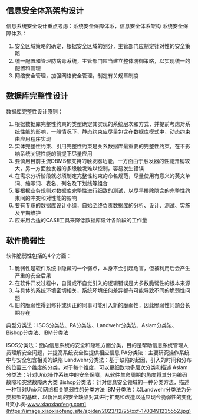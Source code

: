 ## 信息安全体系架构设计 ##

信息系统安全设计重点考虑：系统安全保障体系，信息安全体系架构
系统安全保障体系：

1.  安全区域策略的确定，根据安全区域的划分，主管部门应制定针对性的安全策略
2.  统一配置和管理防病毒系统，主管部门应当建立整体防御策略，以实现统一的配置和管理
3.  网络安全管理，加强网络安全管理，制定有关规章制度

## 数据库完整性设计 ##

数据库完整性设计原则：

1.  根据数据库完整性约束的类型确定其实现的系统层次和方式，并提前考虑对系统性能的影响，一般情况下，静态约束应尽量包含在数据库模式中，动态约束由应用程序实现
2.  实体完整性约束、引用完整性约束是关系数据库最重要的完整性约束，在不影响系统关键性能的前提下尽量应用
3.  要慎用目前主流DBMS都支持的触发器功能，一方面由于触发器的性能开销较大，另一方面触发器的多级触发难以控制，容易发生错误
4.  在需求分析阶段就必须制定完整性约束的命名规范，尽量使用有意义的英文单词、缩写词、表名、列名及下划线等组合
5.  要根据业务规则对数据库完整性进行细致的测试，以尽早排除隐含的完整性约束间的冲突和对性能的影响
6.  要有专职的数据库设计小组，自始至终负责数据库的分析、设计、测试、实施及早期维护
7.  应采用合适的CASE工具来降低数据库设计各阶段的工作量

## 软件脆弱性 ##

软件脆弱性包括的4个方面：

1.  脆弱性是软件系统中隐藏的一个弱点，本身不会引起危害，但被利用后会产生严重的安全后果
2.  在软件开发过程中，自觉或不自觉引入的逻辑错误是大多数脆弱性的根本来源
3.  与具体的系统环境密切相关，系统环境任何差异都有可能导致不同的脆弱性问题
4.  旧的脆弱性得到修补或纠正的同事可能引入新的脆弱性，因此脆弱性问题会长期存在

典型分类法：ISOS分类法、PA分类法、Landwehr分类法、Aslam分类法、Bishop分类法、IBM分类法

ISOS分类法：面向信息系统的安全和隐私方面分类，目的是帮助信息系统管理人员理解安全问题，并提高系统安全性提供相应信息
PA分类法：主要研究操作系统中与安全包含相关的缺陷
Landwehr分类法：基于缺陷的起因，引入的时间和分布的位置三个维度的分类，对于每个维度，可以更细致地多层次分类和描述
Aslam分类法：针对Unix操作系统中的安全保障，从软件生命周期的角度将其分为编码故障和突然故障两大类
Bishop分类法：针对信息安全领域的一种分类方法，描述一种针对Unix和网络相关脆弱性的分类方法
IBM分类法：以Landwehr分类法为分类框架的基础，以新出现的安全缺陷对其进行扩充和改造以适应现今脆弱性的变化
![笑小枫-www.xiaoxiaofeng.com](https://image.xiaoxiaofeng.site/spider/2023/12/25/xxf-1703491235552.jpg)
